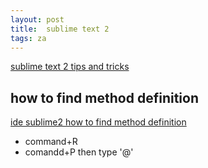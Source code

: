 ```yaml
---
layout: post
title:  sublime text 2
tags: za
---
```


[sublime text 2 tips and tricks](http://code.tutsplus.com/tutorials/sublime-text-2-tips-and-tricks--net-21519)

## how to find method definition
[ide sublime2 how to find method definition](http://stackoverflow.com/questions/10276340/)

* command+R
* comandd+P then type '@'